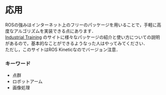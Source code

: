 # 応用

ROSの強みはインターネット上のフリーのパッケージを用いることで，手軽に高度なアルゴリズムを実装できる点にあります．  
[Industrial Training](https://industrial-training-jp.readthedocs.io/ja/latest/index.html)
のサイトに様々なパッケージの紹介と使い方についての説明があるので，基本的なことができるようなった人はやってみてください．  
ただし，このサイトはROS Kineticなのでバージョン注意．

### キーワード
- 点群
- ロボットアーム
- 画像処理